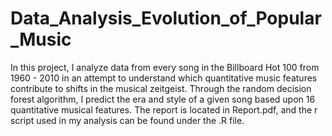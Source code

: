 # Data_Analysis_Evolution_of_Popular_Music
In this project, I analyze data from every song in the Billboard Hot 100 from 1960 - 2010 in an attempt to understand which quantitative music features contribute to shifts in the musical zeitgeist. Through the random decision forest algorithm, I predict the era and style of a given song based upon 16 quantitative musical features. The report is located in Report.pdf, and the r script used in my analysis can be found under the .R file.
